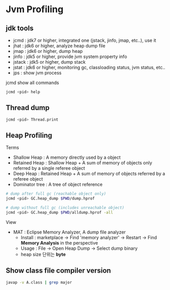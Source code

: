 # Jvm Profiling

## jdk tools

- jcmd : jdk7 or higher, integrated one (jstack, jinfo, jmap, etc..), use it
- jhat : jdk6 or higher, analyze heap dump file
- jmap : jdk6 or higher, dump heap
- jinfo : jdk5 or higher, provide jvm system property info
- jstack : jdk5 or higher, dump stack
- jstat : jdk6 or higher, monitoring gc, classloading status, jvm status, etc..
- jps : show jvm process

jcmd show all commands

```sh
jcmd <pid> help
```

## Thread dump

```sh
jcmd <pid> Thread.print
```

## Heap Profiling

Terms

- Shallow Heap : A memory directly used by a object
- Retained Heap : Shallow Heap + A sum of memory of objects only referred by a single referee object
- Deep Heap : Retained Heap + A sum of memory of objects referred by a referee object
- Dominator tree : A tree of object reference

```sh
# dump after full gc (reachable object only)
jcmd <pid> GC.heap_dump $PWD/dump.hprof

# dump without full gc (includes unreachable object)
jcmd <pid> GC.heap_dump $PWD/alldump.hprof -all
```

View

- MAT : Eclipse Memory Analyzer, A dump file analyzer
  - Install : marketplace -> Find 'memory analyzer' -> Restart -> Find **Memory Analysis** in the perspective
  - Usage : File -> Open Heap Dump -> Select dump binary
  - heap size 단위는 **byte**

## Show class file compiler version

```sh
javap -v A.class | grep major
```
